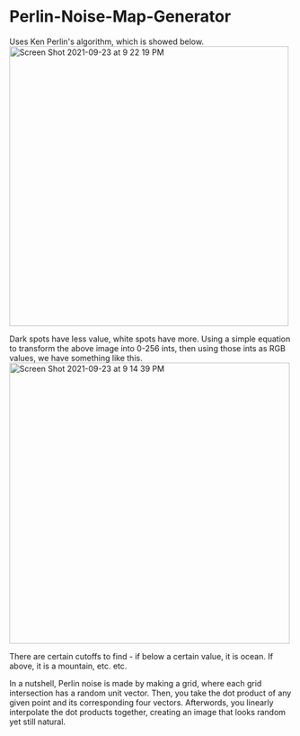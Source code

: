 # Perlin-Noise-Map-Generator

Uses Ken Perlin's algorithm, which is showed below.
<img width="497" alt="Screen Shot 2021-09-23 at 9 22 19 PM" src="https://user-images.githubusercontent.com/76085879/134617903-fb882f3a-54b2-4a08-aa09-0687ebad5c77.png">

Dark spots have less value, white spots have more. Using a simple equation to transform the above image into 0-256 ints, then using those ints as RGB values, we have something like this.
<img width="499" alt="Screen Shot 2021-09-23 at 9 14 39 PM" src="https://user-images.githubusercontent.com/76085879/134618024-05b8c9b0-4fcd-466f-8267-8d9e5e8ce4bb.png">

There are certain cutoffs to find - if below a certain value, it is ocean. If above, it is a mountain, etc. etc.

In a nutshell, Perlin noise is made by making a grid, where each grid intersection has a random unit vector. Then, you take the dot product of any given point and its corresponding four vectors. Afterwords, you linearly interpolate the dot products together, creating an image that looks random yet still natural.
